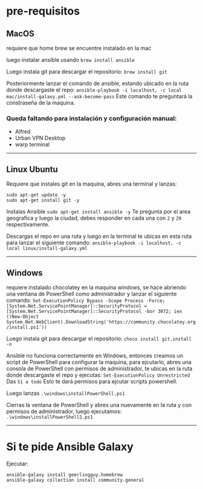 # pre-requisitos

## MacOS
requiere que home brew se encuentre instalado en la mac

luego instalar ansible usando `brew install ansible`

Luego instala git para descargar el repositorio:
`brew install git`

Posteriormente lanzar el comando de ansible, estando ubicado en la ruta donde descargaste el repo:
`ansible-playbook -i localhost, -c local mac/install-galaxy.yml --ask-become-pass`
Este comando te preguntará la constraseña de la maquina.

### Queda faltando para instalación y configuración manual:
- Alfred
- Urban VPN Desktop
- warp terminal
----
## Linux Ubuntu
Requiere que instales git en la maquina, abres una terminal y lanzas:
```
sudo apt-get update -y
sudo apt-get install git -y
```

Instalas Ansible
`sudo apt-get install ansible -y`
Te pregunta por el area geografica y luego la ciudad, debes responder en cada una con `2` y `29` respectivamente.

Descargas el repo en una ruta y luego en la terminal te ubicas en esta ruta para lanzar el siguiente comando:
`ansible-playbook -i localhost, -c local linux/install-galaxy.yml`

----
## Windows
requiere instalado chocolatey en la maquina windows, se hace abriendo una ventana de PowerShell como administrador y lanzar el siguiente comando:
`Set-ExecutionPolicy Bypass -Scope Process -Force; [System.Net.ServicePointManager]::SecurityProtocol = [System.Net.ServicePointManager]::SecurityProtocol -bor 3072; iex ((New-Object System.Net.WebClient).DownloadString('https://community.chocolatey.org/install.ps1'))`

Luego instala git para descargar el repositorio:
`choco install git.install -n`

Ansible no funciona correctamente en Windows, entonces creamos un script de PowerShell para configurar la maquina, para ejcutarlo, abres una consola de PowerShell con permisos de administrador, te ubicas en la ruta donde descargaste el repo y ejecutas:
`Set-ExecutionPolicy Unrestricted`
Das `Sí a todo`
Esto te dará permisos para ejcutar scripts powershell.

Luego lanzas
`.\windows\installPowerShell.ps1`

Cierras la ventana de PowerShell y abres una nuevamente en la ruta y con permisos de administrador, luego ejecutamos:
`.\windows\installPowerShell2.ps1`

----
# Si te pide Ansible Galaxy
Ejecutar:
```
ansible-galaxy install geerlingguy.homebrew
ansible-galaxy collection install community.general

```